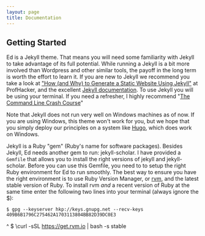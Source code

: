 ```yaml
---
layout: page
title: Documentation
---
```


## Getting Started

Ed is a Jekyll theme. That means you will need some familiarity with Jekyll to take advantage of its full potential. While running a Jekyll is a bit more involved than Wordpress and other similar tools, the payoff in the long term is worth the effort to learn it. If you are new to Jekyll we recommend you take a look at ["How (and Why) to Generate a Static Website Using Jekyll"](http://chronicle.com/blogs/profhacker/jekyll1/60913) at ProfHacker, and the excellent [Jekyll documentation](http://jekyllrb.com/). To use Jekyll you will be using your terminal. If you need a refresher, I highly recommend "[The Command Line Crash Course](http://cli.learncodethehardway.org/book/)" 

Note that Jekyll does not run very well on Windows machines as of now. If you are using Windows, this theme won't work for you, but we hope that you simply deploy our principles on a system like [Hugo](https://gohugo.io/), which does work on Windows.

Jekyll is a Ruby "gem" (Ruby's name for software packages). Besides Jekyll, Ed needs another gem to run: jekyll-scholar. I have provided a `Gemfile` that allows you to install the right versions of jekyll and jekyll-scholar. Before you can use this Gemfile, you need to to setup the right Ruby environment for Ed to run smoothly. The best way to ensure you have the right environment is to use Ruby Version Manager, or [rvm](https://rvm.io/), and the latest stable version of Ruby. To install rvm *and* a recent version of Ruby at the same time enter the following two lines into your terminal (always ignore the $):

 	$ gpg --keyserver hkp://keys.gnupg.net --recv-keys 409B6B1796C275462A1703113804BB82D39DC0E3
 ^
  	$ \curl -sSL https://get.rvm.io | bash -s stable





